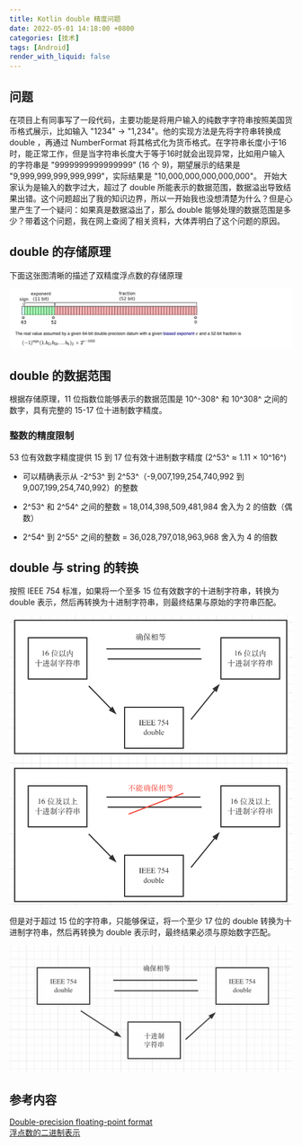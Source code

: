 ```yaml
---
title: Kotlin double 精度问题
date: 2022-05-01 14:18:00 +0800
categories: [技术]
tags: [Android]
render_with_liquid: false
---
```


## 问题

在项目上有同事写了一段代码，主要功能是将用户输入的纯数字字符串按照美国货币格式展示，比如输入 "1234" -> "1,234"。他的实现方法是先将字符串转换成 double ，再通过 NumberFormat 将其格式化为货币格式。在字符串长度小于16时，能正常工作，但是当字符串长度大于等于16时就会出现异常，比如用户输入的字符串是 "9999999999999999" (16 个 9)，期望展示的结果是 "9,999,999,999,999,999"，实际结果是 "10,000,000,000,000,000"。
开始大家认为是输入的数字过大，超过了 double 所能表示的数据范围，数据溢出导致结果出错。这个问题超出了我的知识边界，所以一开始我也没想清楚为什么？但是心里产生了一个疑问：如果真是数据溢出了，那么 double 能够处理的数据范围是多少？带着这个问题，我在网上查阅了相关资料，大体弄明白了这个问题的原因。  

## double 的存储原理

下面这张图清晰的描述了双精度浮点数的存储原理

![double-float-format](/assets/img/posts/double/double-precision-float-format.png)

## double 的数据范围

根据存储原理，11 位指数位能够表示的数据范围是 10^-308^ 和 10^308^ 之间的数字，具有完整的 15-17 位十进制数字精度。

### 整数的精度限制

53 位有效数字精度提供 15 到 17 位有效十进制数字精度 (2^53^ ≈ 1.11 × 10^16^)  
* 可以精确表示从 -2^53^ 到 2^53^（-9,007,199,254,740,992 到 9,007,199,254,740,992）的整数

* 2^53^ 和 2^54^ 之间的整数 = 18,014,398,509,481,984 舍入为 2 的倍数（偶数）

* 2^54^ 到 2^55^ 之间的整数 = 36,028,797,018,963,968 舍入为 4 的倍数

## double 与 string 的转换

按照 IEEE 754 标准，如果将一个至多 15 位有效数字的十进制字符串，转换为 double 表示，然后再转换为十进制字符串，则最终结果与原始的字符串匹配。

![string-to-double](/assets/img/posts/double/string-double-convert.png)

但是对于超过 15 位的字符串，只能够保证，将一个至少 17 位的 double 转换为十进制字符串，然后再转换为 double 表示时，最终结果必须与原始数字匹配。

![double-to-string](/assets/img/posts/double/double-to-string.png)

## 参考内容  

[Double-precision floating-point format](https://en.wikipedia.org/wiki/Double-precision_floating-point_format)  
[浮点数的二进制表示](https://www.ruanyifeng.com/blog/2010/06/ieee_floating-point_representation.html)  
